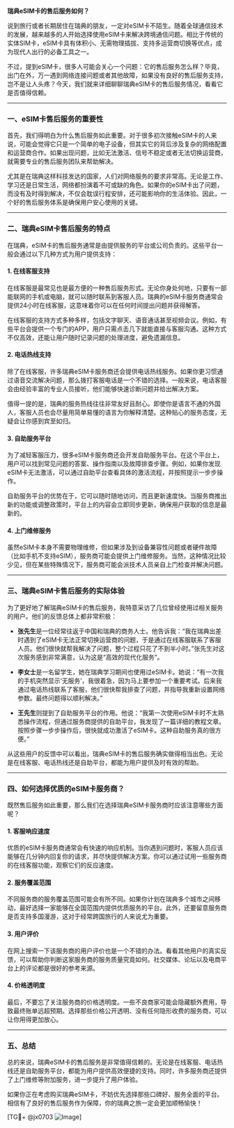 **瑞典eSIM卡的售后服务如何？**

说到旅行或者长期居住在瑞典的朋友，一定对eSIM卡不陌生。随着全球通信技术的发展，越来越多的人开始选择使用eSIM卡来解决跨境通信问题。相比于传统的实体SIM卡，eSIM卡具有体积小、无需物理插拔、支持多运营商切换等优点，成为现代人出行的必备工具之一。

不过，提到eSIM卡，很多人可能会关心一个问题：它的售后服务怎么样？毕竟，出门在外，万一遇到网络连接问题或者其他故障，如果没有良好的售后服务支持，岂不是让人头疼？今天，我们就来详细聊聊瑞典eSIM卡的售后服务情况，看看它是否值得信赖。

---

### **一、eSIM卡售后服务的重要性**
首先，我们得明白为什么售后服务如此重要。对于很多初次接触eSIM卡的人来说，可能会觉得它只是一个简单的电子设备，但其实它的背后涉及复杂的网络配置和运营商合作。如果出现问题，比如无法激活、信号不稳定或者无法切换运营商，就需要专业的售后服务团队来帮助解决。

尤其是在瑞典这样科技发达的国家，人们对网络服务的要求非常高。无论是工作、学习还是日常生活，网络都扮演着不可或缺的角色。如果你的eSIM卡出了问题，而没有及时得到解决，不仅会耽误行程安排，还可能影响你的生活体验。因此，一个好的售后服务体系是确保用户安心使用的关键。

---

### **二、瑞典eSIM卡售后服务的特点**
在瑞典，eSIM卡的售后服务通常是由提供服务的平台或公司负责的。这些平台一般会通过以下几种方式为用户提供支持：

#### 1. **在线客服支持**
在线客服是最常见也是最方便的一种售后服务形式。无论你身处何地，只要有一部能联网的手机或电脑，就可以随时联系到客服人员。瑞典的eSIM卡服务商通常会提供24小时在线客服，这意味着你可以在任何时间提出问题并获得解答。

在线客服的支持方式多种多样，包括文字聊天、语音通话甚至视频会议。例如，有些平台会提供一个专门的APP，用户只需点击几下就能直接与客服沟通。这种方式不仅高效，还能让用户随时记录问题的处理进度，避免遗漏信息。

#### 2. **电话热线支持**
除了在线客服，许多瑞典eSIM卡服务商还会提供电话热线服务。如果你更习惯通过语音交流解决问题，那么拨打客服电话是一个不错的选择。一般来说，电话客服会由经验丰富的专业人员接听，他们能够快速诊断问题并给出解决方案。

值得一提的是，瑞典的服务热线往往非常友好且耐心。即使你是语言不通的外国人，客服人员也会尽量用简单易懂的语言为你解释清楚。这种贴心的服务态度，无疑会让你感到宾至如归。

#### 3. **自助服务平台**
为了减轻客服压力，很多eSIM卡服务商还会开发自助服务平台。在这个平台上，用户可以找到常见问题的答案、操作指南以及故障排查步骤。例如，如果你发现eSIM卡无法激活，可以通过自助平台查看具体的激活流程，并按照提示一步步操作。

自助服务平台的优势在于，它可以随时随地访问，而且更新速度快。当服务商推出新的功能或调整政策时，平台上的内容会立即同步更新，确保用户获取的信息是最新的。

#### 4. **上门维修服务**
虽然eSIM卡本身不需要物理维修，但如果涉及到设备兼容性问题或者硬件故障（比如手机不支持eSIM），服务商可能会提供上门维修服务。当然，这种情况比较少见，但在某些特殊情况下，服务商可能会派技术人员亲自上门检查并解决问题。

---

### **三、瑞典eSIM卡售后服务的实际体验**
为了更好地了解瑞典eSIM卡的售后服务，我特意采访了几位曾经使用过相关服务的用户。他们的反馈总体上都非常积极：

- **张先生**是一位经常往返于中国和瑞典的商务人士。他告诉我：“我在瑞典出差时遇到了eSIM卡无法正常切换运营商的问题，于是通过在线客服联系了客服人员。他们很快就帮我解决了问题，整个过程只花了不到半小时。”张先生对这次服务感到非常满意，认为这是“高效的现代化服务”。

- **李女士**是一名留学生，她在瑞典学习期间也使用过eSIM卡。她说：“有一次我的手机突然显示‘无服务’，我很着急，因为马上要参加一个重要考试。后来我通过电话热线联系了客服，他们很快帮我排查了问题，并指导我重新设置网络参数。最终问题得以顺利解决。”

- **王先生**则提到了自助服务平台的作用。他说：“我第一次使用eSIM卡时不太熟悉操作流程，但通过服务商提供的自助平台，我发现了一篇详细的教程文章。按照步骤一步步操作后，很快就成功激活了eSIM卡。这种自助服务真的很方便。”

从这些用户的反馈中可以看出，瑞典eSIM卡的售后服务确实做得相当出色。无论是在线客服、电话热线还是自助平台，都能为用户提供及时有效的帮助。

---

### **四、如何选择优质的eSIM卡服务商？**
既然售后服务如此重要，那么我们在选择瑞典eSIM卡服务商时应该注意哪些方面呢？

#### 1. **客服响应速度**
优质的eSIM卡服务商通常会有快速的响应机制。当你遇到问题时，客服人员应该能够在几分钟内回复你的请求，并尽快提供解决方案。你可以通过试用一些服务商的在线客服功能，观察它们的反应速度。

#### 2. **服务覆盖范围**
不同服务商的服务覆盖范围可能会有所不同。如果你计划在瑞典多个城市之间移动，最好选择一家能够在全国范围内提供优质服务的平台。此外，还要留意服务商是否支持多国漫游，这对于经常跨国旅行的人来说尤为重要。

#### 3. **用户评价**
在网上搜索一下该服务商的用户评价也是一个不错的办法。看看其他用户的真实反馈，可以帮助你判断这家服务商的服务质量究竟如何。社交媒体、论坛以及电商平台上的评论都是很好的参考来源。

#### 4. **价格透明度**
最后，不要忘了关注服务商的价格透明度。一些不良商家可能会隐藏额外费用，导致最终账单远超预期。选择那些价格公开透明、没有任何隐形收费的服务商，可以让你用得更加放心。

---

### **五、总结**
总的来说，瑞典eSIM卡的售后服务是非常值得信赖的。无论是在线客服、电话热线还是自助服务平台，都能为用户提供高效便捷的支持。同时，许多服务商还提供了上门维修等附加服务，进一步提升了用户体验。

如果你正在考虑购买瑞典eSIM卡，不妨优先选择那些口碑好、服务全面的平台。相信有了良好的售后服务作为保障，你的瑞典之旅一定会更加顺畅愉快！

[TG💪+ @jx0703 ![Image](https://github.com/user-attachments/assets/dbca1d08-cadb-493c-b0ec-ad6f7a83f270)]
